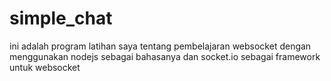 # simple_chat
ini adalah program latihan saya tentang pembelajaran websocket dengan menggunakan nodejs sebagai bahasanya dan socket.io sebagai framework untuk websocket
